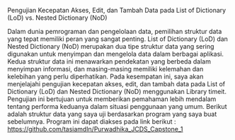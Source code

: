 Pengujian Kecepatan Akses, Edit, dan Tambah Data pada List of Dictionary (LoD) vs. Nested Dictionary (NoD)

Dalam dunia pemrograman dan pengelolaan data, pemilihan struktur data yang tepat memiliki peran yang sangat penting. List of Dictionary (LoD) dan Nested Dictionary (NoD) merupakan dua tipe struktur data yang sering digunakan untuk menyimpan dan mengelola data dalam berbagai aplikasi. Kedua struktur data ini menawarkan pendekatan yang berbeda dalam menyimpan informasi, dan masing-masing memiliki kelemahan dan kelebihan yang perlu diperhatikan.
Pada kesempatan ini, saya akan menjelajahi pengujian kecepatan akses, edit, dan tambah data pada List of Dictionary (LoD) dan Nested Dictionary (NoD) menggunakan Library timeit. Pengujian ini bertujuan untuk memberikan pemahaman lebih mendalam tentang performa keduanya dalam situasi penggunaan yang umum.
Berikut adalah struktur data yang saya uji berdasarkan program yang saya buat sebelumnya. Program ini dapat diakses pada link berikut : https://github.com/tasiamdln/Purwadhika_JCDS_Capstone_1

